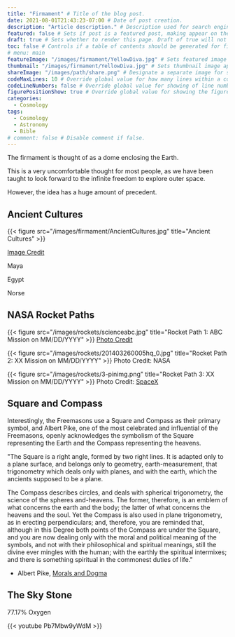 ```yaml
---
title: "Firmament" # Title of the blog post.
date: 2021-08-01T21:43:23-07:00 # Date of post creation.
description: "Article description." # Description used for search engine.
featured: false # Sets if post is a featured post, making appear on the home page side bar.
draft: true # Sets whether to render this page. Draft of true will not be rendered.
toc: false # Controls if a table of contents should be generated for first-level links automatically.
# menu: main
featureImage: "/images/firmament/YellowDiva.jpg" # Sets featured image on blog post.
thumbnail: "/images/firmament/YellowDiva.jpg" # Sets thumbnail image appearing inside card on homepage.
shareImage: "/images/path/share.png" # Designate a separate image for social media sharing.
codeMaxLines: 10 # Override global value for how many lines within a code block before auto-collapsing.
codeLineNumbers: false # Override global value for showing of line numbers within code block.
figurePositionShow: true # Override global value for showing the figure label.
categories:
  - Cosmology
tags:
  - Cosmology
  - Astronomy
  - Bible
# comment: false # Disable comment if false.
---
```


The firmament is thought of as a dome enclosing the Earth.

This is a very uncomfortable thought for most people, as we have been taught to look forward to the infinite freedom to explore outer space.

However, the idea has a huge amount of precedent.

## Ancient Cultures

{{< figure src="/images/firmament/AncientCultures.jpg" title="Ancient Cultures" >}}

[Image Credit](http://robschannel.com/the-firmament-is-just-that-firm)

Maya

Egypt

Norse

## NASA Rocket Paths

{{< figure src="/images/rockets/scienceabc.jpg" title="Rocket Path 1: ABC Mission on MM/DD/YYYY" >}}
[Photo Credit](https://www.scienceabc.com/nature/universe/how-are-satellites-put-into-orbit-and-kept-up-there-for-so-long.html)

{{< figure src="/images/rockets/201403260005hq_0.jpg" title="Rocket Path 2: XX Mission on MM/DD/YYYY" >}}
Photo Credit: NASA

{{< figure src="/images/rockets/3-pinimg.png" title="Rocket Path 3: XX Mission on MM/DD/YYYY" >}}
Photo Credit: [SpaceX](https://unsplash.com/photos/-p-KCm6xB9I)

## 

## Square and Compass

Interestingly, the Freemasons use a Square and Compass as their primary symbol, and Albert Pike, one of the most celebrated and influential of the Freemasons, openly acknowledges the symbolism of the Square representing the Earth and the Compass representing the heavens.

"The Square is a right angle, formed by two right lines. It is adapted only to a plane
surface, and belongs only to geometry, earth-measurement, that trigonometry which
deals only with planes, and with the earth, which the ancients supposed to be a plane.

The Compass describes circles, and deals with spherical trigonometry, the science of the
spheres and-heavens. The former, therefore, is an emblem of what concerns the earth
and the body; the latter of what concerns the heavens and the soul. Yet the Compass is
also used in plane trigonometry, as in erecting perpendiculars; and, therefore, you are
reminded that, although in this Degree both points of the Compass are under the Square,
and you are now dealing only with the moral and political meaning of the symbols, and
not with their philosophical and spiritual meanings, still the divine ever mingles with the
human; with the earthly the spiritual intermixes; and there is something spiritual in the
commonest duties of life."

- Albert Pike, [Morals and Dogma](http://pictoumasons.org/library/Pike%2C%20Albert%20~%20Morals%20and%20Dogma%20%5Bpdf%5D.pdf)

## The Sky Stone

77.17% Oxygen

{{< youtube Pb7Mbw9yWdM >}}
